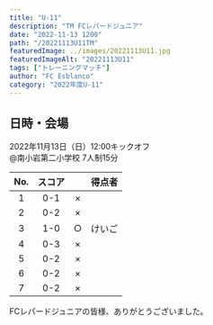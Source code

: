 ```yaml
---
title: "U-11"
description: "TM FCレパードジュニア"
date: "2022-11-13 1200"
path: "/20221113U11TM"
featuredImage: ../images/20221113U11.jpg
featuredImageAlt: "20221113U11"
tags: ["トレーニングマッチ"]
author: "FC Esblanco"
category: "2022年度U-11"
---
```


## 日時・会場

2022年11月13日（日）12:00キックオフ  
@南小岩第二小学校
7人制15分

| No.| スコア |   | 得点者  |
|:--:|:------:|:-:|:--------|
| 1  | 0-1 | × ||
| 2  | 0-2 | × ||
| 3  | 1-0 | ○ |けいご|
| 4  | 0-3 | × ||
| 5  | 0-2 | × ||
| 6  | 0-2 | × ||
| 7  | 0-2 | × ||

FCレパードジュニアの皆様、ありがとうございました。